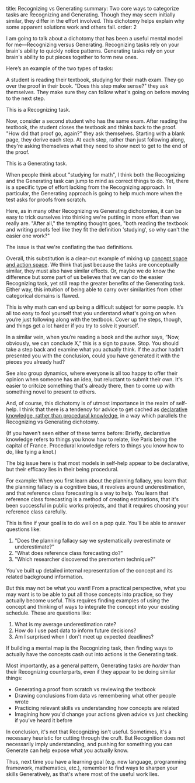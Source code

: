 title: Recognizing vs Generating
summary: Two core ways to categorize tasks are Recognizing and Generating. Though they may seem initially similar, they differ in the effort involved. This dichotomy helps explain why some apparent solutions work and others fail.
order: 2

I am going to talk about a dichotomy that has been a useful mental model for me—Recognizing versus Generating. Recognizing tasks rely on your brain's ability to quickly notice patterns. Generating tasks rely on your brain's ability to put pieces together to form new ones.

Here’s an example of the two types of tasks:

A student is reading their textbook, studying for their math exam. They go over the proof in their book. "Does this step make sense?" they ask themselves. They make sure they can follow what's going on before moving to the next step.

This is a Recognizing task.

Now, consider a second student who has the same exam. After reading the textbook, the student closes the textbook and thinks back to the proof. "How did that proof go, again?" they ask themselves. Starting with a blank page, they derive each step. At each step, rather than just following along, they're asking themselves what they need to show next to get to the end of the proof.

This is a Generating task.

When people think about "studying for math", I think both the Recognizing and the Generating task can jump to mind as correct things to do. Yet, there is a specific type of effort lacking from the Recognizing approach. In particular, the Generating approach is going to help much more when the test asks for proofs from scratch.

Here, as in many other Recognizing vs Generating dichotomies, it can be easy to trick ourselves into thinking we're putting in more effort than we really are. "After all," the tempting thought goes, "both reading the textbook and writing proofs feel like they fit the definition 'studying', so why can't the easier one work?" 

The issue is that we're conflating the two definitions.

Overall, this substitution is a clear-cut example of mixing up [concept space and action space](https://mlu.red/55069866310.html). We think that just because the tasks are conceptually similar, they must also have similar effects. Or, maybe we do know the difference but some part of us believes that we can do the easier Recognizing task, yet still reap the greater benefits of the Generating task. Either way, this intuition of being able to carry over similarities from other categorical domains is flawed.

This is why math can end up being a difficult subject for some people. It’s all too easy to fool yourself that you understand what's going on when you’re just following along with the textbook. Cover up the steps, though, and things get a lot harder if you try to solve it yourself.

In a similar vein, when you’re reading a book and the author says, “Now, obviously, we can conclude X,” this is a sign to pause. Stop. You should take a step back and examine what you actually think. If the author hadn’t presented you with the conclusion, could you have generated it with the pieces you already had?

See also group dynamics, where everyone is all too happy to offer their opinion when someone has an idea, but reluctant to submit their own. It's easier to critcize something that's already there, then to come up with something novel to present to others.

And, of course, this dichotomy is of utmost importance in the realm of self-help. I think that there is a tendency for advice to get cached as [declarative knowledge, rather than procedural knowledge](https://en.wikipedia.org/wiki/Procedural_knowledge), in a way which parallels the Recognizing vs Generating dichotomy. 

(If you haven’t seen either of these terms before: Briefly, declarative knowledge refers to things you know how to relate, like Paris being the capital of France. Procedural knowledge refers to things you know how to do, like tying a knot.)

The big issue here is that most models in self-help appear to be declarative, but their efficacy lies in their being procedural.

For example: When you first learn about the planning fallacy, you learn that the planning fallacy is a cognitive bias, it revolves around underestimation, and that reference class forecasting is a way to help. You learn that reference class forecasting is a method of creating estimations, that it's been successful in public works projects, and that it requires choosing your reference class carefully.

This is fine if your goal is to do well on a pop quiz. You'll be able to answer questions like:

1. "Does the planning fallacy say we systematically overestimate or underestimate?"
2. "What does reference class forecasting do?"
3. "Which researcher discovered the premortem technique?"

You've built up detailed internal representation of the concept and its related background information. 

But this may not be what you want! From a practical perspective, what you may want is to be able to put all those concepts into practice, so they actually become useful. This requires finding examples of using the concept and thinking of ways to integrate the concept into your existing schedule. These are questions like:

1. What is my average underestimation rate?
2. How do I use past data to inform future decisions?
3. Am I surprised when I don't meet up expected deadlines?

If building a mental map is the Recognizing task, then finding ways to actually have the concepts cash out into actions is the Generating task. 

Most importantly, as a general pattern, Generating tasks are *harder* than their Recognizing counterparts, even if they appear to be doing similar things:

* Generating a proof from scratch vs reviewing the textbook
* Drawing conclusions from data vs remembering what other people wrote
* Practicing relevant skills vs understanding how concepts are related
* Imagining how you'd change your actions given advice vs just checking if you've heard it before

In conclusion, it's not that Recognizing isn't useful. Sometimes, it's a necessary heuristic for cutting through the cruft. But Recognition does not necessarily imply understanding, and pushing for something you can Generate can help expose what you actually know. 

Thus, next time you have a learning goal (e.g. new language, programming framework, mathematics, etc.), remember to find ways to sharpen your skills Generatively, as that's where most of the useful work lies.
